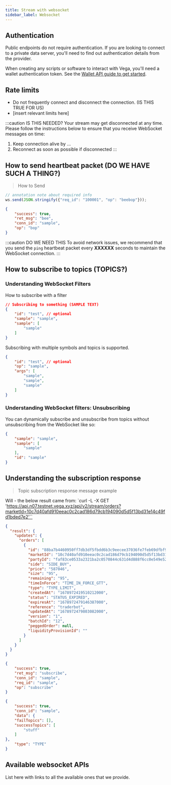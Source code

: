 ```yaml
---
title: Stream with websocket
sidebar_label: Websocket
---
```


## Authentication
Public endpoints do not require authentication. If you are looking to connect to a private data server, you'll need to find out authentication details from the provider.

When creating any scripts or software to interact with Vega, you'll need a wallet authentication token. See the [Wallet API guide to get started](./vega-wallet/how-to/integrate-with-bots).

## Rate limits
* Do not frequently connect and disconnect the connection. (IS THIS TRUE FOR US)
* [insert relevant limits here]

:::caution IS THIS NEEDED?
Your stream may get disconnected at any time. Please follow the instructions below to ensure that you receive WebSocket messages on time:
1. Keep connection alive by ...
2. Reconnect as soon as possible if disconnected
:::

## How to send heartbeat packet (DO WE HAVE SUCH A THING?)

> How to Send

```javascript
// annotation note about required info
ws.send(JSON.stringify({"req_id": "100001", "op": "beebop"}));
```


```json
{
    "success": true,
    "ret_msg": "bee",
    "conn_id": "sample",
    "op": "bop"
}
```

:::caution DO WE NEED THIS
To avoid network issues, we recommend that you send the <code>ping</code> heartbeat packet every <b>XXXXXX</b> seconds to maintain the WebSocket connection.
:::

## How to subscribe to topics (TOPICS?)
### Understanding WebSocket Filters

How to subscribe with a filter

```json
// Subscribing to something (SAMPLE TEXT)
{
    "id": "test", // optional
    "sample": "sample",
    "sample": [
        "sample"
    ]
}
```

Subscribing with multiple symbols and topics is supported.

```json
{
    "id": "test", // optional
    "op": "sample",
    "args": [
        "sample",
        "sample",
        "sample"
    ]
}
```

### Understanding WebSocket filters: Unsubscribing

You can dynamically subscribe and unsubscribe from topics without unsubscribing from the WebSocket like so:

```json
{
    "sample": "sample",
    "sample": [
        "sample"
    ],
    "id": "sample"
}
```

## Understanding the subscription response
> Topic subscription response message example

<Tabs>
<TabItem value="sample" label="EXAMPLE OF TABBED AREA">

Will - the below result came from: `curl -L -X GET 'https://api.n07.testnet.vega.xyz/api/v2/stream/orders?marketId=10c7d40afd910eeac0c2cad186d79cb194090d5d5f13bd31e14c49fd1bded7e2'``

```json
{
  "result": {
    "updates": {
      "orders": [
        {
          "id": "88ba7b4460950ff7db3df5fbdd6b3c9eecee37036fe7feb69dfbf93713f9d2c2",
          "marketId": "10c7d40afd910eeac0c2cad186d79cb194090d5d5f13bd31e14c49fd1bded7e2",
          "partyId": "faf83ce0533a2321ba2c0570844c631d4d888f6cc0e549e5222c1964ed764338",
          "side": "SIDE_BUY",
          "price": "587046",
          "size": "95",
          "remaining": "95",
          "timeInForce": "TIME_IN_FORCE_GTT",
          "type": "TYPE_LIMIT",
          "createdAt": "1678972419510212000",
          "status": "STATUS_EXPIRED",
          "expiresAt": "1678972479146387000",
          "reference": "traderbot",
          "updatedAt": "1678972479803082000",
          "version": "1",
          "batchId": "12",
          "peggedOrder": null,
          "liquidityProvisionId": ""
        }
      ]
    }
  }
}
```
</TabItem>

<TabItem value="sample-2" label="EXAMPLE OF TABBED AREA2">

```json
{
    "success": true,
    "ret_msg": "subscribe",
    "conn_id": "sample",
    "req_id": "sample",
    "op": "subscribe"
}
```
</TabItem>


<TabItem value="sample-3" label="EXAMPLE OF TABBED AREA3">

```json
{
    "success": true,
    "conn_id": "sample",
    "data": {
    "failTopics": [],
    "successTopics": [
        "stuff"
    ]
},
    "type": "TYPE"
}
```

</TabItem>
</Tabs>

## Available websocket APIs
List here with links to all the available ones that we provide.